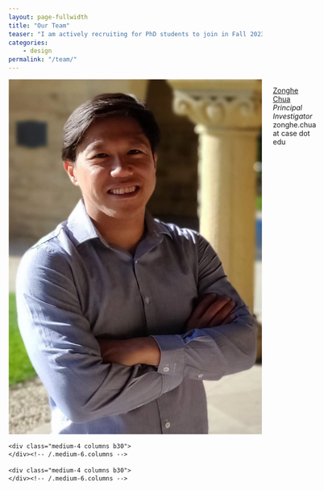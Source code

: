 ```yaml
---
layout: page-fullwidth
title: "Our Team"
teaser: "I am actively recruiting for PhD students to join in Fall 2023. I am also open to mentoring masters and undergraduate students for shorter term projects who are interested to do research or pursue future doctoral studies in robotics, mechatronics, haptics, and controls. Interested masters and undergraduate students can reach out to me via email directly. PhD students should apply through the School of Engineerings Application Portal. <br><br> I am committed to building a work environment that supports and values people with diverse backgrounds and perspectives and I highly encourage individuals from under-represented group to apply to join the lab."
categories:
    - design
permalink: "/team/"
---
```

<!--more-->


<div class="row t30">
    <div class="medium-4 columns b30">
	<img src="/images/chua_profile.jpg" alt="">
        <!--img src="{{ site.urlimg }}chua_profile.jpg" alt=""-->
        <p><a href="http://zonghe-chua.github.io">Zonghe Chua</a>
	<br>
	<i>Principal Investigator</i> <br>
	zonghe.chua at case dot edu
	</p>
    </div><!-- /.medium-6.columns -->

    <div class="medium-4 columns b30">
    </div><!-- /.medium-6.columns -->

    <div class="medium-4 columns b30">
    </div><!-- /.medium-6.columns -->
</div><!-- /.row -->
